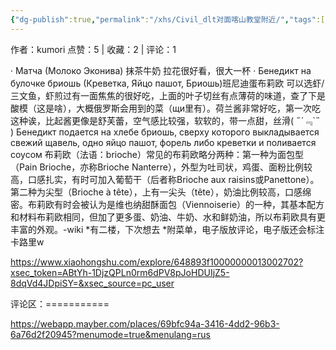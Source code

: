 ```yaml
---
{"dg-publish":true,"permalink":"/xhs/Civil_dlt对面喀山教堂附近/","tags":["rednote","圣彼得堡"],"created":"2025-03-17T22:14:54.621+08:00","updated":"2025-03-17T22:18:09.654+08:00"}
---
```


作者：kumori
点赞：5   |   收藏：2   |   评论：1

· Матча (Молоко Эконива) 抹茶牛奶 拉花很好看，很大一杯
· Бенедикт на булочке бриошь (Креветка, Яйцо пашот, Бриошь)班尼迪蛋布莉欧 可以选虾/三文鱼，虾煎过有一面焦焦的很好吃，上面的叶子切丝有点薄荷的味道，查了下是酸模（这是啥），大概俄罗斯会用到的菜（щи里有）。荷兰酱非常好吃，第一次吃这种诶，比起酱更像是舒芙蕾，空气感比较强，软软的，带一点甜，丝滑( ﻿˶﻿´﹃`˵﻿ )
Бенедикт подается на хлебе бриошь, сверху которого выкладывается свежий щавель, одно яйцо пашот, форель либо креветки и поливается соусом
布莉欧（法语：brioche）常见的布莉欧略分两种：第一种为面包型（Pain Brioche，亦称Brioche Nanterre），外型为吐司状，鸡蛋、面粉比例较高，口感扎实，有时可加入葡萄干（后者称Brioche aux raisins或Panettone）。第二种为尖型（Brioche à tête），上有一尖头（tête），奶油比例较高，口感绵密。布莉欧有时会被认为是维也纳甜酥面包（Viennoiserie）的一种，其基本配方和材料布莉欧相同，但加了更多蛋、奶油、牛奶、水和鲜奶油，所以布莉欧具有更丰富的外观。-wiki
*有二楼，下次想去
*附菜单，电子版放评论，电子版还会标注卡路里w

https://www.xiaohongshu.com/explore/648893f10000000013002702?xsec_token=ABtYh-1DjzQPLn0rm6dPV8pJoHDUIjZ5-8dqVd4JDpiSY=&xsec_source=pc_user

评论区：===========

https://webapp.mayber.com/places/69bfc94a-3416-4dd2-96b3-6a76d2f20945?menumode=true&menulang=rus